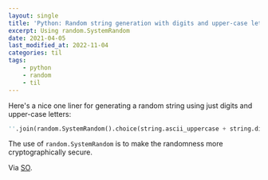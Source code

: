 ```yaml
---
layout: single
title: 'Python: Random string generation with digits and upper-case letters'
excerpt: Using random.SystemRandom
date: 2021-04-05
last_modified_at: 2022-11-04
categories: til
tags:
    - python
    - random
    - til
---
```


Here's a nice one liner for generating a random string using just digits and upper-case letters:

```python
''.join(random.SystemRandom().choice(string.ascii_uppercase + string.digits) for _ in range(N))
```

The use of `random.SystemRandom` is to make the randomness more cryptographically secure.

Via [SO](https://web.archive.org/web/20220818191046/https://stackoverflow.com/questions/2257441/random-string-generation-with-upper-case-letters-and-digits/2257449).
